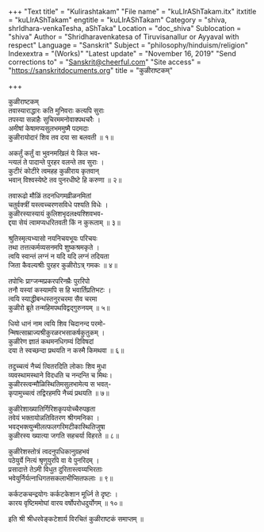 +++
"Text title" = "Kulirashtakam"
"File name" = "kuLIrAShTakam.itx"
itxtitle = "kuLIrAShTakam"
engtitle = "kuLIrAShTakam"
Category = "shiva, shrIdhara-venkaTesha, aShTaka"
Location = "doc_shiva"
Sublocation = "shiva"
Author = "Shridharavenkatesa of Tiruvisanallur or Ayyaval with respect"
Language = "Sanskrit"
Subject = "philosophy/hinduism/religion"
Indexextra = "(Works)"
"Latest update" = "November 16, 2019"
"Send corrections to" = "Sanskrit@cheerful.com"
"Site access" = "https://sanskritdocuments.org"
title = "कुळीराष्टकम्"

+++
  
 कुळीराष्टकम्   
तवास्याराद्धारः कति मुनिवराः कत्यपि सुराः  
     तपस्या सन्नाहैः सुचिरममनोवाक्पथचरैः ।  
अमीषां केषामप्यसुलभममुष्मै पदमदाः  
     कुळीरायोदारं शिव तव दया सा बलवती ॥ १॥  
  
अकर्तुं कर्तुं वा भुवनमखिलं ये किल भव-  
     न्त्यलं ते पादान्ते पुरहर वलन्ते तव सुराः ।  
कुटीरं कोटीरे त्वमहह कुळीराय कृतवान्  
     भवान् विश्वस्येष्टे तव पुनरधीष्टे हि करुणा ॥ २॥  
  
तवारूढो मौळिं तदनधिगमव्रीळनमितां  
     चतुर्वक्त्रीं यस्त्वच्चरणसविधे पश्यति विधेः ।  
कुळीरस्यास्यायं कुलिशभृदलक्ष्यश्शिवभव-  
     द्दया सेयं त्वामप्यधरितवती किं न कुरूताम् ॥ ३॥  
  
श्रुतिस्मृत्यभ्यासो नयनिचयभूयः परिचयः  
     तथा तत्तत्कर्मव्यसनमपि शुष्कश्रमकृते ।  
त्वयि स्वान्तं लग्नं न यदि यदि लग्नं तदियता  
     जिता कैवल्यश्रीः पुरहर कुळीरोऽत्र् गमकः ॥ ४॥  
  
तपोभिः प्राग्जन्मप्रकरपरिनम्रैः पुररिपो  
     तनौ यस्यां कस्यामपि स हि भवार्तिप्रतिभटः ।  
त्वयि स्याद्धीबन्धस्तनुरचरमा सैव चरमा  
     कुळीरो ब्रूते तन्महिमपथविद्वद्गुरुनयम् ॥ ५॥  
  
धियो धानं नाम त्वयि शिव चिदानन्द परमो-  
     न्मिषत्साम्राज्यश्रीकुरळरभसाकर्षकुतुकम् ।  
कुळीरेण ज्ञातं कथमनधिगम्यं दिविषदां  
     दया ते स्वच्छन्दा प्रथयति न कस्मै किमथवा ॥ ६॥  
  
तदुच्चत्वं नैच्यं त्वितरदिति लोकाः शिव मुधा  
     व्यवस्थामस्थाने विदधति च नन्दन्ति च मिथः।  
कुळीरस्त्वन्मौळिस्थितिमसुलभामेत्य स भवत्-  
     कृपामुच्चत्वं तद्विरहमपि नैच्यं प्रथयति ॥ ७॥  
  
कुळीरेशाख्यातिर्गिरिशकृपयोच्चैरुपहृता  
     तवेयं भक्तायोन्नतिवितरण श्रीगमनिका ।  
भवद्भक्त्युन्मीलत्फलगरिमटीकास्थितिजुषा  
     कुळीरस्य ख्यात्या जगति सहचर्या विहरते ॥ ८॥  
  
कुळीरेशस्तोत्रं त्वदनुपधिकानुग्रहभवं  
     पठेयुर्ये नित्यं श्रृणुयुरपि वा ये पुनरिदम् ।  
प्रसादात्ते तेऽमी विधुत दुरितास्त्वय्यभिरताः  
     भवेयुर्निर्यत्नाधिगतसकलाभीप्सितफलाः ॥ ९॥  
  
कर्कटकचन्द्रयोगः कर्कटकेशान मूर्ध्नि ते दृष्टः ।  
कारय वृष्टिममोघां वारय वर्षोपरोधदुर्योगम् ॥ १०॥  
  
इति श्री श्रीधरवेङ्कटेशार्य विरचितं कुळीराष्टकं समाप्तम् ॥  
  
  
  
